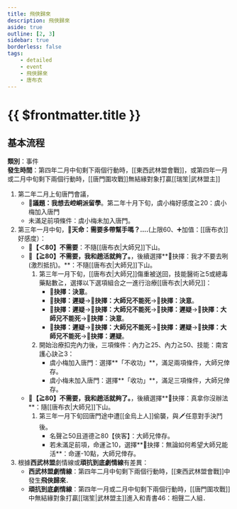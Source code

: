 ```yaml
---
title: 飛俠歸來
description: 飛俠歸來
aside: true
outline: [2, 3]
sidebar: true
borderless: false
tags:
    - detailed
    - event
    - 飛俠歸來
    - 唐布衣
---
```


# {{ $frontmatter.title }}

## 基本流程
**類別**：事件<br>
**發生時間**：第四年二月中旬剩下兩個行動時，[[東西武林盟會戰]]，或第四年一月或二月中旬剩下兩個行動時，[[唐門圍攻戰]]無結緣對象打贏[[瑞笙|武林盟主]]<br>

1. 第二年二月上旬唐門會議，
   + **📜議題：我想去崆峒派留學**。第二年十月下旬，<Girl3Icon>虞小梅</Girl3Icon>好感度≧20：<Girl3Icon>虞小梅</Girl3Icon>加入唐門
   + 未滿足前項條件：<Girl3Icon>虞小梅</Girl3Icon>未加入唐門。
2. 第三年一月中旬，**🎲天命：需要多帶幫手嗎？....**(上限60、➕加值：[[唐布衣]]好感度）：
   + **🧾【＜80】不需要**：不隨[[唐布衣|大師兄]]下山。
   + **🧾【≧80】不需要，我和趙活就夠了。**，後續選擇**📖抉擇：我才不要去咧(激烈抵抗)。**：不隨[[唐布衣|大師兄]]下山。
     1. 第三年一月下旬，[[唐布衣|大師兄]]傷重被送回，技能醫術≧5或總毒藥點數≧，選擇以下選項組合之一進行治療[[唐布衣|大師兄]]：
        + **📖抉擇：決意**。
        + **📖抉擇：遲疑**→**📖抉擇：大師兄不能死**→**📖抉擇：決意**。
        + **📖抉擇：遲疑**→**📖抉擇：大師兄不能死**→**📖抉擇：遲疑**→**📖抉擇：大師兄不能死**→**📖抉擇：決意**。
        + **📖抉擇：遲疑**→**📖抉擇：大師兄不能死**→**📖抉擇：遲疑**→**📖抉擇：大師兄不能死**→**📖抉擇：遲疑**。
     2. 開始治療扣完內力後，三項條件：內力≧25、內力≧50、技能：南宮護心訣≧3：
        + <Girl3Icon>虞小梅</Girl3Icon>加入唐門：選擇**「不收功」**，滿足兩項條件，大師兄倖存。
        + <Girl3Icon>虞小梅</Girl3Icon>未加入唐門：選擇**「收功」**，滿足三項條件，大師兄倖存。
   + **🧾【≧80】不需要，我和趙活就夠了。**，後續選擇**📖抉擇：真拿你沒辦法**：隨[[唐布衣|大師兄]]下山。
     1. 第三年一月下旬回唐門途中遭[[金烏上人]]偷襲，與🗡️任意對手決鬥後。
        + 名聲≧50且道德≧80【俠客】：大師兄倖存。
        + 若未滿足前項，命運≧10，選擇**📖抉擇：無論如何希望大師兄能活**：命運-10點，大師兄倖存。
3. 根據**西武林盟**劇情線或**頑抗到底劇情線**有差異：
   + **西武林盟劇情線**：第四年二月中旬剩下兩個行動時，[[東西武林盟會戰]]中發生**飛俠歸來**．
   + **頑抗到底劇情線**：第四年一月或二月中旬剩下兩個行動時，[[唐門圍攻戰]]中無結緣對象打贏[[瑞笙|武林盟主]]進入<EndIcon no="46">和青書46：相聲二人組</EndIcon>．
